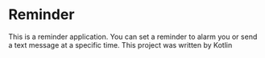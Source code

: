 # Reminder
This is a reminder application. You can set a reminder to alarm you or send a text message at a specific time. This project was written by Kotlin

